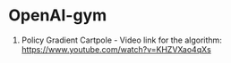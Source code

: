 # OpenAI-gym

1.  Policy Gradient Cartpole -
    Video link for the algorithm: https://www.youtube.com/watch?v=KHZVXao4qXs
